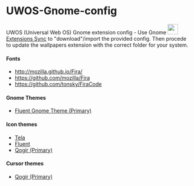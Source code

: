 # UWOS-Gnome-config

<p align="left">UWOS (Universal Web OS) Gnome extension config - Use Gnome <img src="https://extensions.gnome.org/extension-data/icons/icon_1486_OynY7jy.png" width="28px"><a href="https://extensions.gnome.org/extension/1486/extensions-sync/">Extensions Sync</a> to "download"/import the provided config. Then procede to update the wallpapers extension with the correct folder for your system.</p>

#### Fonts

-   http://mozilla.github.io/Fira/
-   https://github.com/mozilla/Fira
-   https://github.com/tonsky/FiraCode

#### Gnome Themes

-   <a href="https://github.com/vinceliuice/Fluent-gtk-theme">Fluent Gnome Theme (Primary)</a>

#### Icon themes

-   <a href="https://www.gnome-look.org/p/1279924/">Tela</a>
-   <a href="https://www.gnome-look.org/p/1477945/">Fluent</a>
-   <a href="https://www.gnome-look.org/p/1296407/">Qogir (Primary)</a>

#### Cursor themes

-   <a href="https://www.gnome-look.org/p/1366182/">Qogir (Primary)</a>
